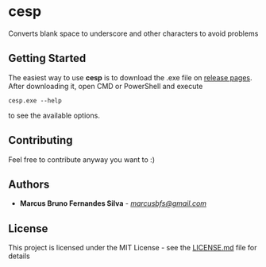 # cesp

Converts blank space to underscore and other characters to avoid problems

## Getting Started

The easiest way to use **cesp** is to download the .exe file on [release pages](https://github.com/marcusbfs/cesp/releases).
After downloading it, open CMD or PowerShell and execute

```
cesp.exe --help
```

to see the available options.

## Contributing

Feel free to contribute anyway you want to :)

## Authors

- **Marcus Bruno Fernandes Silva** - *marcusbfs@gmail.com*

## License

This project is licensed under the MIT License - see the [LICENSE.md](LICENSE.md) file for details
